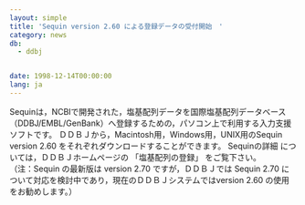 ```yaml
---
layout: simple
title: 'Sequin version 2.60 による登録データの受付開始　'
category: news
db:
  - ddbj


date: 1998-12-14T00:00:00
lang: ja
---
```


Sequinは，NCBIで開発された，塩基配列データを国際塩基配列データベース （DDBJ/EMBL/GenBank）へ登録するための，パソコン上で利用する入力支援ソフトです。 ＤＤＢＪから，Macintosh用，Windows用，UNIX用のSequin version 2.60 をそれぞれダウンロードすることができます。 Sequinの詳細 については，ＤＤＢＪホームページの 「塩基配列の登録」 をご覧下さい。<br>（注：Sequin の最新版は version 2.70 ですが，ＤＤＢＪでは Sequin 2.70 について対応を検討中であり，現在のＤＤＢＪシステムではversion 2.60 の使用をお勧めします。）

